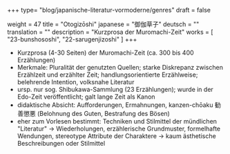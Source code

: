 +++
type= "blog/japanische-literatur-vormoderne/genres"
draft = false

weight = 47
title = "Otogizōshi"
japanese = "御伽草子"
deutsch = ""
translation = ""
description = "Kurzprosa der Muromachi-Zeit"
works = [
    "23-bunshososhi",
    "22-sarugenjizoshi"
]
+++

- Kurzprosa (4-30 Seiten) der Muromachi-Zeit (ca. 300 bis 400 Erzählungen)
- Merkmale: Pluralität der genutzten Quellen; starke Diskrepanz zwischen Erzählzeit und erzählter
Zeit; handlungsorientierte Erzählweise; belehrende Intention, volksnahe Literatur
- ursp. nur sog. Shibukawa-Sammlung (23 Erzählungen); wurde in der Edo-Zeit veröffentlicht; galt
lange Zeit als Kanon
- didaktische Absicht: Aufforderungen, Ermahnungen, kanzen-chōaku 勧善懲悪 (Belohnung des
Guten, Bestrafung des Bösen)
- eher zum Vorlesen bestimmt: Techniken und Stilmittel der mündlichen "Literatur"
-> Wiederholungen, erzählerische Grundmuster, formelhafte Wendungen, stereotype Attribute der
Charaktere -> kaum ästhetische Beschreibungen oder Stilmittel
